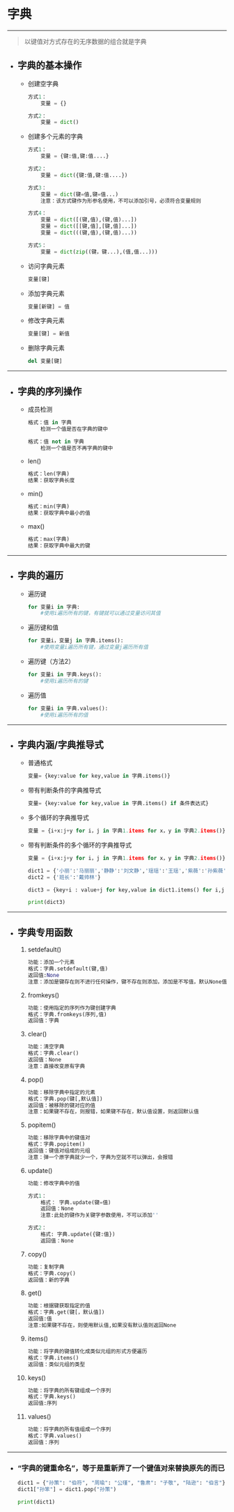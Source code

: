 字典
===

---

> 以键值对方式存在的无序数据的组合就是字典

* ## 字典的基本操作

    * 创建空字典
        ```py
        方式1：
            变量 = {}

        方式2：
            变量 = dict()
        ```

    * 创建多个元素的字典
        ```py
        方式1：
            变量 = {键:值,键:值....}

        方式2：
            变量 = dict({键:值,键:值....})

        方式3：
            变量 = dict(键=值,键=值...)
            注意：该方式键作为形参名使用，不可以添加引号，必须符合变量规则

        方式4：
            变量 = dict([(键,值),(键,值)...])
            变量 = dict([[键,值],[键,值]...])
            变量 = dict(((键,值),(键,值)...))

        方式5：
            变量 = dict(zip((键，键...),(值,值...)))
        ```

    * 访问字典元素
        ```py
        变量[键]
        ```

    * 添加字典元素
        ```py
        变量[新键] = 值
        ```

    * 修改字典元素
        ```py
        变量[键] = 新值
        ```

    * 删除字典元素
        ```py
        del 变量[键]
        ```
---

* ## 字典的序列操作

    * 成员检测
        ```py
        格式：值 in 字典
            检测一个值是否在字典的键中

        格式：值 not in 字典
            检测一个值是否不再字典的键中
        ```

    * len() 
        ```py
        格式：len(字典)
        结果：获取字典长度
        ```

    * min()	
        ```py
        格式：min(字典)
        结果：获取字典中最小的值
        ```

    * max()	
        ```py
        格式：max(字典)
        结果：获取字典中最大的键
        ```
---

* ## 字典的遍历

    * 遍历键
        ```py
        for 变量i in 字典:
            #使用i遍历所有的键，有键就可以通过变量访问其值
        ```

    * 遍历键和值
        ```py
        for 变量i，变量j in 字典.items():
            #使用变量i遍历所有键，通过变量j遍历所有值
        ```

    * 遍历键（方法2）
        ```py
        for 变量i in 字典.keys():
            #使用i遍历所有的键
        ```

    * 遍历值
        ```py
        for 变量i in 字典.values():
            #使用i遍历所有的值
        ```

---

* ## 字典内涵/字典推导式

    * 普通格式
        ```py
        变量= {key:value for key,value in 字典.items()}
        ```

    * 带有判断条件的字典推导式
        ```py
        变量= {key:value for key,value in 字典.items() if 条件表达式}
        ```

    * 多个循环的字典推导式
        ```py
        变量 = {i+x:j+y for i，j in 字典1.items for x，y in 字典2.items()}
        ```

    * 带有判断条件的多个循环的字典推导式
        ```py
        变量 = {i+x:j+y for i，j in 字典1.items for x，y in 字典2.items()}

        dict1 = {'小丽':'马丽丽','静静':'刘文静','瑶瑶':'王瑶','紫薇':'孙紫薇'}
        dict2 = {'班长':'戴帅林'}

        dict3 = {key+i : value+j for key,value in dict1.items() for i,j in dict2.items() if len(value) == len(j)}

        print(dict3)
        ```

---

* ## 字典专用函数

    1. setdefault()
        ```py
        功能：添加一个元素
        格式：字典.setdefault(键,值)
        返回值:None
        注意：添加是键存在则不进行任何操作，键不存在则添加，添加是不写值，默认None值
        ```

    1. fromkeys()
        ```py
        功能：使用指定的序列作为键创建字典
        格式：字典.fromkeys(序列,值)
        返回值：字典
        ```

    1. clear()
        ```py
        功能：清空字典
        格式：字典.clear()
        返回值：None
        注意：直接改变原有字典
        ```

    1. pop()
        ```py
        功能：移除字典中指定的元素
        格式：字典.pop(键[,默认值])
        返回值：被移除的键对应的值
        注意：如果键不存在，则报错，如果键不存在，默认值设置，则返回默认值
        ```

    1. popitem()
        ```py
        功能：移除字典中的键值对
        格式：字典.popitem()
        返回值：键值对组成的元组
        注意：弹一个原字典就少一个，字典为空就不可以弹出，会报错
        ```
        
    1. update()
        ```py
        功能：修改字典中的值

        方式1：
            格式： 字典.update(键=值)
            返回值：None
            注意:此处的键作为关键字参数使用，不可以添加''

        方式2：
            格式: 字典.update({键:值})
            返回值：None
        ```

    1. copy()
        ```py
        功能：复制字典
        格式：字典.copy()
        返回值：新的字典
        ```

    1. get()
        ```py
        功能：根据键获取指定的值
        格式：字典.get(键[，默认值])
        返回值:值
        注意:如果键不存在，则使用默认值,如果没有默认值则返回None
        ```

    1. items()
        ```py
        功能：将字典的键值转化成类似元组的形式方便遍历
        格式：字典.items()
        返回值：类似元组的类型
        ```
    
    1. keys()
        ```py
        功能：将字典的所有键组成一个序列
        格式：字典.keys()
        返回值:序列
        ```

    1. values()
        ```py
        功能：将字典的所有值组成一个序列
        格式：字典.values()
        返回值：序列
        ```

---

* ### “字典的键重命名”，等于是重新弄了一个键值对来替换原先的而已

    ```py
    dict1 = {"孙策": "伯符", "周瑜": "公瑾", "鲁肃": "子敬", "陆逊": "伯言"}
    dict1["孙笨"] = dict1.pop("孙策")

    print(dict1)
    ```
